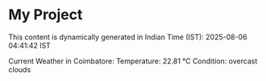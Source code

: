 # My Project

This content is dynamically generated in Indian Time (IST): 2025-08-06 04:41:42 IST


Current Weather in Coimbatore:
Temperature: 22.81 °C
Condition: overcast clouds
